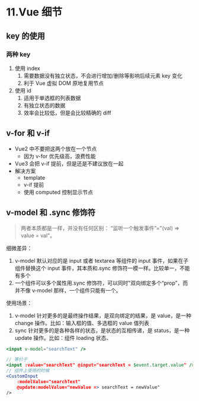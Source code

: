 # 11.Vue 细节

## key 的使用

### 两种 key

1. 使用 index
   1. 需要数据没有独立状态，不会进行增加/删除等影响后续元素 key 变化
   2. 利于 Vue 虚拟 DOM 原地复用节点
2. 使用 id
   1. 适用于单选框的列表数据
   2. 有独立状态的数据
   3. 效率会比较低，但是会比较精确的 diff

## v-for 和 v-if

- Vue2 中不要把这两个放在一个节点
  - 因为 v-for 优先级高，浪费性能
- Vue3 会把 v-if 提前，但是还是不建议放在一起
- 解决方案
  - template
  - v-if 提前
  - 使用 computed 控制显示节点

## v-model 和 .sync 修饰符

> 两者本质都是一样，并没有任何区别： “监听一个触发事件”="(val) => value = val"。

细微差异：

1. v-model 默认对应的是 input 或者 textarea 等组件的 input 事件，如果在子组件替换这个 input 事件，其本质和.sync 修饰符一模一样。比较单一，不能有多个
2. 一个组件可以多个属性用.sync 修饰符，可以同时"双向绑定多个“prop”，而并不像 v-model 那样，一个组件只能有一个。

使用场景：

1. v-model 针对更多的是最终操作结果，是双向绑定的结果，是 value，是一种 change 操作。比如：输入框的值、多选框的 value 值列表
2. sync 针对更多的是各种各样的状态，是状态的互相传递，是 status，是一种 update 操作。比如：组件 loading 状态、

```jsx
<input v-model="searchText" />

// 等价于
<input :value="searchText" @input="searchText = $event.target.value" />
// 组件上使用的时候
<CustomInput
	:modelValue="searchText"
	@update:modelValue="newValue => searchText = newValue"
/>
```
